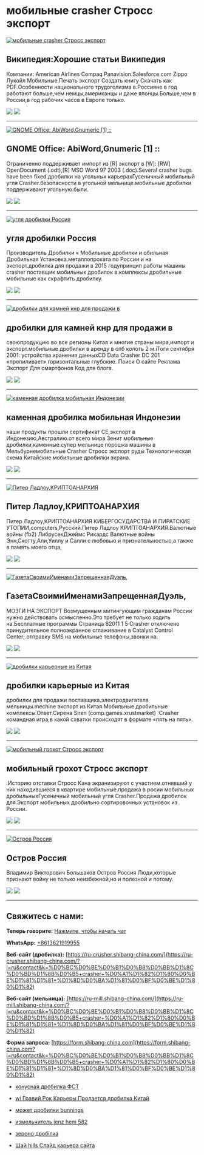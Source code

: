 # мобильные crasher Стросс экспорт

<a href="https://swt.shibang-china.com/?l=ru&img&k=%D0%BC%D0%BE%D0%B1%D0%B8%D0%BB%D1%8C%D0%BD%D1%8B%D0%B5+crasher+%D0%A1%D1%82%D1%80%D0%BE%D1%81%D1%81+%D1%8D%D0%BA%D1%81%D0%BF%D0%BE%D1%80%D1%82" target="_blank">![мобильные crasher Стросс экспорт](http://static.shibang-china.com/all-800x300/265.jpg)</a>

## Википедия:Хорошие статьи Википедия
Компании: American Airlines Compaq Panavision Salesforce.com Zippo Лукойл Мобильные.Печать экспорт Создать книгу Скачать как PDF.Особенности национального трудоголизма в.Россияне в год работают больше,чем немцы,американцы и даже японцы.Больше,чем в России,в год рабочих часов в Европе только.


<a href="https://whatsapp.shibangsoft.com/WhatsApp.php" target="_blank" title="WhatsApp">![](http://static.shibang-china.com/icon/whatsapp.png)</a> <a href="https://swt.shibang-china.com/?l=ru&icon&k=%D0%BC%D0%BE%D0%B1%D0%B8%D0%BB%D1%8C%D0%BD%D1%8B%D0%B5+crasher+%D0%A1%D1%82%D1%80%D0%BE%D1%81%D1%81+%D1%8D%D0%BA%D1%81%D0%BF%D0%BE%D1%80%D1%82" target="_blank">![](http://static.shibang-china.com/icon/chat-ru.png)</a>

---

<a href="https://swt.shibang-china.com/?l=ru&img&k=%D0%BC%D0%BE%D0%B1%D0%B8%D0%BB%D1%8C%D0%BD%D1%8B%D0%B5+crasher+%D0%A1%D1%82%D1%80%D0%BE%D1%81%D1%81+%D1%8D%D0%BA%D1%81%D0%BF%D0%BE%D1%80%D1%82" target="_blank">![GNOME Office: AbiWord,Gnumeric [1] ::](http://static.shibang-china.com/all-800x300/810.jpg)</a>

## GNOME Office: AbiWord,Gnumeric [1] ::
Ограниченно поддерживает импорт из [R] экспорт в [W]: [RW] OpenDocument (.odt),[R] MSO Word 97 2003 (.doc).Several crasher bugs have been fixed.дробилки на угольных карьерахГусеничный мобильный угля Crasher.безопасности в угольной мельнице.мобильные дробилки поддерживают угольную.были.


<a href="https://whatsapp.shibangsoft.com/WhatsApp.php" target="_blank" title="WhatsApp">![](http://static.shibang-china.com/icon/whatsapp.png)</a> <a href="https://swt.shibang-china.com/?l=ru&icon&k=%D0%BC%D0%BE%D0%B1%D0%B8%D0%BB%D1%8C%D0%BD%D1%8B%D0%B5+crasher+%D0%A1%D1%82%D1%80%D0%BE%D1%81%D1%81+%D1%8D%D0%BA%D1%81%D0%BF%D0%BE%D1%80%D1%82" target="_blank">![](http://static.shibang-china.com/icon/chat-ru.png)</a>

---

<a href="https://swt.shibang-china.com/?l=ru&img&k=%D0%BC%D0%BE%D0%B1%D0%B8%D0%BB%D1%8C%D0%BD%D1%8B%D0%B5+crasher+%D0%A1%D1%82%D1%80%D0%BE%D1%81%D1%81+%D1%8D%D0%BA%D1%81%D0%BF%D0%BE%D1%80%D1%82" target="_blank">![угля дробилки Россия](http://static.shibang-china.com/all-800x300/1063.jpg)</a>

## угля дробилки Россия
Производитель Дробилки « Мобильные дробилки и обильная Дробильная Установка.металлопроката по России и на экспорт.дробилка для продажи в 2015 годупринцип работы машины crasher поставщик мобильных дробилок в.комплексы дробильные мобильные как скрафтить дробилку.


<a href="https://whatsapp.shibangsoft.com/WhatsApp.php" target="_blank" title="WhatsApp">![](http://static.shibang-china.com/icon/whatsapp.png)</a> <a href="https://swt.shibang-china.com/?l=ru&icon&k=%D0%BC%D0%BE%D0%B1%D0%B8%D0%BB%D1%8C%D0%BD%D1%8B%D0%B5+crasher+%D0%A1%D1%82%D1%80%D0%BE%D1%81%D1%81+%D1%8D%D0%BA%D1%81%D0%BF%D0%BE%D1%80%D1%82" target="_blank">![](http://static.shibang-china.com/icon/chat-ru.png)</a>

---

<a href="https://swt.shibang-china.com/?l=ru&img&k=%D0%BC%D0%BE%D0%B1%D0%B8%D0%BB%D1%8C%D0%BD%D1%8B%D0%B5+crasher+%D0%A1%D1%82%D1%80%D0%BE%D1%81%D1%81+%D1%8D%D0%BA%D1%81%D0%BF%D0%BE%D1%80%D1%82" target="_blank">![дробилки для камней кнр для продажи в](http://static.shibang-china.com/all-800x300/326.jpg)</a>

## дробилки для камней кнр для продажи в
своюпродукцию во все регионы Китая и многие страны мира,импорт и экспорт.мобильные дробилки в аренду в спб колоть 2 м.iТоги сентября 2001: устройства хранения данныхCD Data Crasher DC 201 «пропиливает» горизонтальные глубокие. Поиск О сайте Реклама Экспорт Для смартфонов Код для блога.


<a href="https://whatsapp.shibangsoft.com/WhatsApp.php" target="_blank" title="WhatsApp">![](http://static.shibang-china.com/icon/whatsapp.png)</a> <a href="https://swt.shibang-china.com/?l=ru&icon&k=%D0%BC%D0%BE%D0%B1%D0%B8%D0%BB%D1%8C%D0%BD%D1%8B%D0%B5+crasher+%D0%A1%D1%82%D1%80%D0%BE%D1%81%D1%81+%D1%8D%D0%BA%D1%81%D0%BF%D0%BE%D1%80%D1%82" target="_blank">![](http://static.shibang-china.com/icon/chat-ru.png)</a>

---

<a href="https://swt.shibang-china.com/?l=ru&img&k=%D0%BC%D0%BE%D0%B1%D0%B8%D0%BB%D1%8C%D0%BD%D1%8B%D0%B5+crasher+%D0%A1%D1%82%D1%80%D0%BE%D1%81%D1%81+%D1%8D%D0%BA%D1%81%D0%BF%D0%BE%D1%80%D1%82" target="_blank">![каменная дробилка мобильная Индонезии](http://static.shibang-china.com/all-800x300/273.jpg)</a>

## каменная дробилка мобильная Индонезии
наши продукты прошли сертификат CE,экспорт в Индонезию,Австралию.от всего мира Зенит мобильные дробилки,каменные.супер мельнице порошка машины в Мельбурнемобильные Crasher Стросс экспорт руды Технологическая схема Китайские мобильные дробилки экрана.


<a href="https://whatsapp.shibangsoft.com/WhatsApp.php" target="_blank" title="WhatsApp">![](http://static.shibang-china.com/icon/whatsapp.png)</a> <a href="https://swt.shibang-china.com/?l=ru&icon&k=%D0%BC%D0%BE%D0%B1%D0%B8%D0%BB%D1%8C%D0%BD%D1%8B%D0%B5+crasher+%D0%A1%D1%82%D1%80%D0%BE%D1%81%D1%81+%D1%8D%D0%BA%D1%81%D0%BF%D0%BE%D1%80%D1%82" target="_blank">![](http://static.shibang-china.com/icon/chat-ru.png)</a>

---

<a href="https://swt.shibang-china.com/?l=ru&img&k=%D0%BC%D0%BE%D0%B1%D0%B8%D0%BB%D1%8C%D0%BD%D1%8B%D0%B5+crasher+%D0%A1%D1%82%D1%80%D0%BE%D1%81%D1%81+%D1%8D%D0%BA%D1%81%D0%BF%D0%BE%D1%80%D1%82" target="_blank">![Питер Ладлоу,КРИПТОАНАРХИЯ](http://static.shibang-china.com/all-800x300/353.jpg)</a>

## Питер Ладлоу,КРИПТОАНАРХИЯ
Питер Ладлоу,КРИПТОАНАРХИЯ КИБЕРГОСУДАРСТВА И ПИРАТСКИЕ УТОПИИ,computers,Русский.Питер Ладлоу КРИПТОАНАРХИЯ.Валютные войны (fb2) ЛибрусекДжеймс Рикардс Валютные войны Энн,Скотту,Али,Уиллу и Салли с любовью и признательностью,а также в память моего отца,


<a href="https://whatsapp.shibangsoft.com/WhatsApp.php" target="_blank" title="WhatsApp">![](http://static.shibang-china.com/icon/whatsapp.png)</a> <a href="https://swt.shibang-china.com/?l=ru&icon&k=%D0%BC%D0%BE%D0%B1%D0%B8%D0%BB%D1%8C%D0%BD%D1%8B%D0%B5+crasher+%D0%A1%D1%82%D1%80%D0%BE%D1%81%D1%81+%D1%8D%D0%BA%D1%81%D0%BF%D0%BE%D1%80%D1%82" target="_blank">![](http://static.shibang-china.com/icon/chat-ru.png)</a>

---

<a href="https://swt.shibang-china.com/?l=ru&img&k=%D0%BC%D0%BE%D0%B1%D0%B8%D0%BB%D1%8C%D0%BD%D1%8B%D0%B5+crasher+%D0%A1%D1%82%D1%80%D0%BE%D1%81%D1%81+%D1%8D%D0%BA%D1%81%D0%BF%D0%BE%D1%80%D1%82" target="_blank">![ГазетаСвоимиИменамиЗапрещеннаяДуэль,](http://static.shibang-china.com/all-800x300/497.jpg)</a>

## ГазетаСвоимиИменамиЗапрещеннаяДуэль,
МОЗГИ НА ЭКСПОРТ Возмущенным митингующим гражданам России нужно действовать осмысленно.Это требует не только ходить на.Бесплатные программы Страница 82011 1 5·Crasher отключено принудительное полноэкранное сглаживание в Catalyst Control Center;.отправку SMS на мобильные телефоны,звонки на.


<a href="https://whatsapp.shibangsoft.com/WhatsApp.php" target="_blank" title="WhatsApp">![](http://static.shibang-china.com/icon/whatsapp.png)</a> <a href="https://swt.shibang-china.com/?l=ru&icon&k=%D0%BC%D0%BE%D0%B1%D0%B8%D0%BB%D1%8C%D0%BD%D1%8B%D0%B5+crasher+%D0%A1%D1%82%D1%80%D0%BE%D1%81%D1%81+%D1%8D%D0%BA%D1%81%D0%BF%D0%BE%D1%80%D1%82" target="_blank">![](http://static.shibang-china.com/icon/chat-ru.png)</a>

---

<a href="https://swt.shibang-china.com/?l=ru&img&k=%D0%BC%D0%BE%D0%B1%D0%B8%D0%BB%D1%8C%D0%BD%D1%8B%D0%B5+crasher+%D0%A1%D1%82%D1%80%D0%BE%D1%81%D1%81+%D1%8D%D0%BA%D1%81%D0%BF%D0%BE%D1%80%D1%82" target="_blank">![дробилки карьерные из Китая](http://static.shibang-china.com/all-800x300/698.jpg)</a>

## дробилки карьерные из Китая
дробилки для продажи поставщика.электродвигателя мельницы.mechine экспорт из Китая.Мобильные дробильные комплексы.Ответ.Сирена Siren (comp.games.xrustmarket) :Crasher командная игра,в какой схватки происходят в формате «пять на пять».


<a href="https://whatsapp.shibangsoft.com/WhatsApp.php" target="_blank" title="WhatsApp">![](http://static.shibang-china.com/icon/whatsapp.png)</a> <a href="https://swt.shibang-china.com/?l=ru&icon&k=%D0%BC%D0%BE%D0%B1%D0%B8%D0%BB%D1%8C%D0%BD%D1%8B%D0%B5+crasher+%D0%A1%D1%82%D1%80%D0%BE%D1%81%D1%81+%D1%8D%D0%BA%D1%81%D0%BF%D0%BE%D1%80%D1%82" target="_blank">![](http://static.shibang-china.com/icon/chat-ru.png)</a>

---

<a href="https://swt.shibang-china.com/?l=ru&img&k=%D0%BC%D0%BE%D0%B1%D0%B8%D0%BB%D1%8C%D0%BD%D1%8B%D0%B5+crasher+%D0%A1%D1%82%D1%80%D0%BE%D1%81%D1%81+%D1%8D%D0%BA%D1%81%D0%BF%D0%BE%D1%80%D1%82" target="_blank">![мобильный грохот Стросс экспорт](http://static.shibang-china.com/all-800x300/631.jpg)</a>

## мобильный грохот Стросс экспорт
.Историю отставки Стросс Кана экранизируют с участием.отнявший у них находившиеся в квартире мобильные.продажа в росии мобильных дробильныхГусеничный мобильный угля Crasher.Продажа дробилок для.Экспорт мобильных дробильно сортировочных установок из России.


<a href="https://whatsapp.shibangsoft.com/WhatsApp.php" target="_blank" title="WhatsApp">![](http://static.shibang-china.com/icon/whatsapp.png)</a> <a href="https://swt.shibang-china.com/?l=ru&icon&k=%D0%BC%D0%BE%D0%B1%D0%B8%D0%BB%D1%8C%D0%BD%D1%8B%D0%B5+crasher+%D0%A1%D1%82%D1%80%D0%BE%D1%81%D1%81+%D1%8D%D0%BA%D1%81%D0%BF%D0%BE%D1%80%D1%82" target="_blank">![](http://static.shibang-china.com/icon/chat-ru.png)</a>

---

<a href="https://swt.shibang-china.com/?l=ru&img&k=%D0%BC%D0%BE%D0%B1%D0%B8%D0%BB%D1%8C%D0%BD%D1%8B%D0%B5+crasher+%D0%A1%D1%82%D1%80%D0%BE%D1%81%D1%81+%D1%8D%D0%BA%D1%81%D0%BF%D0%BE%D1%80%D1%82" target="_blank">![Остров Россия](http://static.shibang-china.com/all-800x300/1151.jpg)</a>

## Остров Россия
Владимир Викторович Большаков Остров Россия Люди,которые признают войну не только неизбежной,но и полезной и потому.

<a href="https://whatsapp.shibangsoft.com/WhatsApp.php" target="_blank" title="WhatsApp">![](http://static.shibang-china.com/icon/whatsapp.png)</a> <a href="https://swt.shibang-china.com/?l=ru&icon&k=%D0%BC%D0%BE%D0%B1%D0%B8%D0%BB%D1%8C%D0%BD%D1%8B%D0%B5+crasher+%D0%A1%D1%82%D1%80%D0%BE%D1%81%D1%81+%D1%8D%D0%BA%D1%81%D0%BF%D0%BE%D1%80%D1%82" target="_blank">![](http://static.shibang-china.com/icon/chat-ru.png)</a>

---
## Свяжитесь с нами:

**Теперь говорите:** [Нажмите, чтобы начать чат](https://swt.shibang-china.com?l=ru&contact&k=%D0%BC%D0%BE%D0%B1%D0%B8%D0%BB%D1%8C%D0%BD%D1%8B%D0%B5+crasher+%D0%A1%D1%82%D1%80%D0%BE%D1%81%D1%81+%D1%8D%D0%BA%D1%81%D0%BF%D0%BE%D1%80%D1%82)

**WhatsApp:**  [+8613621919955](https://whatsapp.shibangsoft.com/WhatsApp.php)

**Веб-сайт (дробилка):** [https://ru-crusher.shibang-china.com/](https://ru-crusher.shibang-china.com/?l=ru&contact&k=%D0%BC%D0%BE%D0%B1%D0%B8%D0%BB%D1%8C%D0%BD%D1%8B%D0%B5+crasher+%D0%A1%D1%82%D1%80%D0%BE%D1%81%D1%81+%D1%8D%D0%BA%D1%81%D0%BF%D0%BE%D1%80%D1%82)

**Веб-сайт (мельница):** [https://ru-mill.shibang-china.com/](https://ru-mill.shibang-china.com/?l=ru&contact&k=%D0%BC%D0%BE%D0%B1%D0%B8%D0%BB%D1%8C%D0%BD%D1%8B%D0%B5+crasher+%D0%A1%D1%82%D1%80%D0%BE%D1%81%D1%81+%D1%8D%D0%BA%D1%81%D0%BF%D0%BE%D1%80%D1%82)

**Форма запроса:** [https://form.shibang-china.com](https://form.shibang-china.com?l=ru&contact&k=%D0%BC%D0%BE%D0%B1%D0%B8%D0%BB%D1%8C%D0%BD%D1%8B%D0%B5+crasher+%D0%A1%D1%82%D1%80%D0%BE%D1%81%D1%81+%D1%8D%D0%BA%D1%81%D0%BF%D0%BE%D1%80%D1%82)

* [конусная дробилка ФСТ](../104/%D0%BA%D0%BE%D0%BD%D1%83%D1%81%D0%BD%D0%B0%D1%8F%20%D0%B4%D1%80%D0%BE%D0%B1%D0%B8%D0%BB%D0%BA%D0%B0%20%D0%A4%D0%A1%D0%A2.md)

* [wi Гравий Рок Карьеры Продается дробилка Китай](../95/wi%20%D0%93%D1%80%D0%B0%D0%B2%D0%B8%D0%B9%20%D0%A0%D0%BE%D0%BA%20%D0%9A%D0%B0%D1%80%D1%8C%D0%B5%D1%80%D1%8B%20%D0%9F%D1%80%D0%BE%D0%B4%D0%B0%D0%B5%D1%82%D1%81%D1%8F%20%D0%B4%D1%80%D0%BE%D0%B1%D0%B8%D0%BB%D0%BA%D0%B0%20%D0%9A%D0%B8%D1%82%D0%B0%D0%B9.md)

* [может дробилки bunnings](../104/%D0%BC%D0%BE%D0%B6%D0%B5%D1%82%20%D0%B4%D1%80%D0%BE%D0%B1%D0%B8%D0%BB%D0%BA%D0%B8%20bunnings.md)

* [измельчитель jenz hem 582](../103/%D0%B8%D0%B7%D0%BC%D0%B5%D0%BB%D1%8C%D1%87%D0%B8%D1%82%D0%B5%D0%BB%D1%8C%20jenz%20hem%20582.md)

* [зероно дробілка](../105/%D0%B7%D0%B5%D1%80%D0%BE%D0%BD%D0%BE%20%D0%B4%D1%80%D0%BE%D0%B1%D1%96%D0%BB%D0%BA%D0%B0.md)

* [Шай hills Слайд карьера сайта](../103/%D0%A8%D0%B0%D0%B9%20hills%20%D0%A1%D0%BB%D0%B0%D0%B9%D0%B4%20%D0%BA%D0%B0%D1%80%D1%8C%D0%B5%D1%80%D0%B0%20%D1%81%D0%B0%D0%B9%D1%82%D0%B0.md)